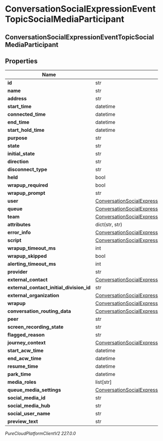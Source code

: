 # ConversationSocialExpressionEventTopicSocialMediaParticipant

## ConversationSocialExpressionEventTopicSocialMediaParticipant

## Properties

|Name | Type | Description | Notes|
|------------ | ------------- | ------------- | -------------|
| **id** | str |  | [optional] |
| **name** | str |  | [optional] |
| **address** | str |  | [optional] |
| **start_time** | datetime |  | [optional] |
| **connected_time** | datetime |  | [optional] |
| **end_time** | datetime |  | [optional] |
| **start_hold_time** | datetime |  | [optional] |
| **purpose** | str |  | [optional] |
| **state** | str |  | [optional] |
| **initial_state** | str |  | [optional] |
| **direction** | str |  | [optional] |
| **disconnect_type** | str |  | [optional] |
| **held** | bool |  | [optional] |
| **wrapup_required** | bool |  | [optional] |
| **wrapup_prompt** | str |  | [optional] |
| **user** | [ConversationSocialExpressionEventTopicUriReference](ConversationSocialExpressionEventTopicUriReference) |  | [optional] |
| **queue** | [ConversationSocialExpressionEventTopicUriReference](ConversationSocialExpressionEventTopicUriReference) |  | [optional] |
| **team** | [ConversationSocialExpressionEventTopicUriReference](ConversationSocialExpressionEventTopicUriReference) |  | [optional] |
| **attributes** | dict(str, str) |  | [optional] |
| **error_info** | [ConversationSocialExpressionEventTopicErrorBody](ConversationSocialExpressionEventTopicErrorBody) |  | [optional] |
| **script** | [ConversationSocialExpressionEventTopicUriReference](ConversationSocialExpressionEventTopicUriReference) |  | [optional] |
| **wrapup_timeout_ms** | int |  | [optional] |
| **wrapup_skipped** | bool |  | [optional] |
| **alerting_timeout_ms** | int |  | [optional] |
| **provider** | str |  | [optional] |
| **external_contact** | [ConversationSocialExpressionEventTopicUriReference](ConversationSocialExpressionEventTopicUriReference) |  | [optional] |
| **external_contact_initial_division_id** | str |  | [optional] |
| **external_organization** | [ConversationSocialExpressionEventTopicUriReference](ConversationSocialExpressionEventTopicUriReference) |  | [optional] |
| **wrapup** | [ConversationSocialExpressionEventTopicWrapup](ConversationSocialExpressionEventTopicWrapup) |  | [optional] |
| **conversation_routing_data** | [ConversationSocialExpressionEventTopicConversationRoutingData](ConversationSocialExpressionEventTopicConversationRoutingData) |  | [optional] |
| **peer** | str |  | [optional] |
| **screen_recording_state** | str |  | [optional] |
| **flagged_reason** | str |  | [optional] |
| **journey_context** | [ConversationSocialExpressionEventTopicJourneyContext](ConversationSocialExpressionEventTopicJourneyContext) |  | [optional] |
| **start_acw_time** | datetime |  | [optional] |
| **end_acw_time** | datetime |  | [optional] |
| **resume_time** | datetime |  | [optional] |
| **park_time** | datetime |  | [optional] |
| **media_roles** | list[str] |  | [optional] |
| **queue_media_settings** | [ConversationSocialExpressionEventTopicQueueMediaSettings](ConversationSocialExpressionEventTopicQueueMediaSettings) |  | [optional] |
| **social_media_id** | str |  | [optional] |
| **social_media_hub** | str |  | [optional] |
| **social_user_name** | str |  | [optional] |
| **preview_text** | str |  | [optional] |



_PureCloudPlatformClientV2 227.0.0_

